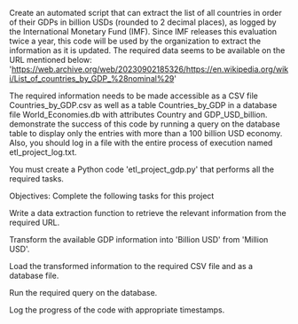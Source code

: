 Create an automated script that can extract the list of all countries in order of their GDPs in billion USDs (rounded to 2 decimal places), as logged by the International Monetary Fund (IMF). Since IMF releases this evaluation twice a year, this code will be used by the organization to extract the information as it is updated.
The required data seems to be available on the URL mentioned below:
'https://web.archive.org/web/20230902185326/https://en.wikipedia.org/wiki/List_of_countries_by_GDP_%28nominal%29'

The required information needs to be made accessible as a CSV file Countries_by_GDP.csv as well as a table Countries_by_GDP in a database file World_Economies.db with attributes Country and GDP_USD_billion.
demonstrate the success of this code by running a query on the database table to display only the entries with more than a 100 billion USD economy. Also, you should log in a file with the entire process of execution named etl_project_log.txt.

You must create a Python code 'etl_project_gdp.py' that performs all the required tasks.

Objectives:
Complete the following tasks for this project

Write a data extraction function to retrieve the relevant information from the required URL.

Transform the available GDP information into 'Billion USD' from 'Million USD'.

Load the transformed information to the required CSV file and as a database file.

Run the required query on the database.

Log the progress of the code with appropriate timestamps.
